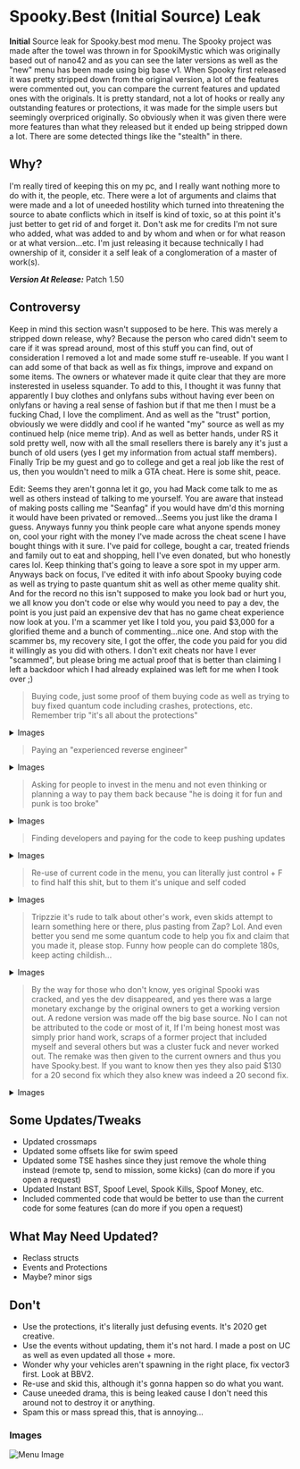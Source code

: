 # Spooky.Best (Initial Source) Leak
**Initial** Source leak for Spooky.best mod menu. The Spooky project was made after the towel was thrown in for SpookiMystic which was originally based out of nano42 and as you can see the later versions as well as the "new" menu has been made using big base v1. When Spooky first released it was pretty stripped down from the original version, a lot of the features were commented out, you can compare the current features and updated ones with the originals. It is pretty standard, not a lot of hooks or really any outstanding features or protections, it was made for the simple users but seemingly overpriced originally. So obviously when it was given there were more features than what they released but it ended up being stripped down a lot. There are some detected things like the "stealth" in there. 

## Why?
I'm really tired of keeping this on my pc, and I really want nothing more to do with it, the people, etc. There were a lot of arguments and claims that were made and a lot of uneeded hostility which turned into threatening the source to abate conflicts which in itself is kind of toxic, so at this point it's just better to get rid of and forget it. Don't ask me for credits I'm  not sure who added, what was added to and by whom and when or for what reason or at what version...etc. I'm just releasing it because technically I had ownership of it, consider it a self leak of a conglomeration of a master of work(s).

_**Version At Release:**_ Patch 1.50

## Controversy
Keep in mind this section wasn't supposed to be here. This was merely a stripped down release, why? Because the person who cared didn't seem to care if it was spread around, most of this stuff you can find, out of consideration I removed a lot and made some stuff re-useable. If you want I can add some of that back as well as fix things, improve and expand on some items. The owners or whatever made it quite clear that they are more insterested in useless squander. To add to this, I thought it was funny that apparently I buy clothes and onlyfans subs without having ever been on onlyfans or having a real sense of fashion but if that me then I must be a fucking Chad, I love the compliment. And as well as the "trust" portion, obviously we were diddly and cool if he wanted "my" source as well as my continued help (nice meme trip). And as well as better hands, under RS it sold pretty well, now with all the small resellers there is barely any it's just a bunch of old users (yes I get my information from actual staff members). Finally Trip be my guest and go to college and get a real job like the rest of us, then you wouldn't need to milk a GTA cheat. Here is some shit, peace.

Edit: Seems they aren't gonna let it go, you had Mack come talk to me as well as others instead of talking to me yourself. You are aware that instead of making posts calling me "Seanfag" if you would have dm'd this morning it would have been privated or removed...Seems you just like the drama I guess. Anyways funny you think people care what anyone spends money on, cool your right with the money I've made across the cheat scene I have bought things with it sure. I've paid for college, bought a car, treated friends and family out to eat and shopping, hell I've even donated, but who honestly cares lol. Keep thinking that's going to leave a sore spot in my upper arm. Anyways back on focus, I've edited it with info about Spooky buying code as well as trying to paste quantum shit as well as other meme quality shit. And for the record no this isn't supposed to make you look bad or hurt you, we all know you don't code or else why would you need to pay a dev, the point is you just paid an expensive dev that has no game cheat experience now look at you. I'm a scammer yet like I told you, you paid $3,000 for a glorified theme and a bunch of commenting...nice one. And stop with the scammer bs, my recovery site, I got the offer, the code you paid for you did it willingly as you did with others. I don't exit cheats nor have I ever "scammed", but please bring me actual proof that is better than claiming I left a backdoor which I had already explained was left for me when I took over ;)

> Buying code, just some proof of them buying code as well as trying to buy fixed quantum code including crashes, protections, etc. Remember trip "it's all about the protections"
<details> 
  <summary>Images </summary>
  
   ![Buy This](https://cdn.discordapp.com/attachments/776879122714198049/776879521399701504/unknown.png)
   ![Quantum](https://cdn.discordapp.com/attachments/776879122714198049/776906372654301194/unknown.png)
</details>

> Paying an "experienced reverse engineer"
<details> 
  <summary>Images </summary>
  
   ![The Price](https://cdn.discordapp.com/attachments/699232650359078952/732415616253952120/unknown.png)
   ![Repair Code](https://i.imgur.com/7kFpUs7.png)
   ![Paid](https://i.imgur.com/VypPFyg.png)
</details>

> Asking for people to invest in the menu and not even thinking or planning a way to pay them back because "he is doing it for fun and punk is too broke"
<details> 
  <summary>Images</summary>
  
   ![The Money](https://i.imgur.com/EkuQCVM.png)
</details>

> Finding developers and paying for the code to keep pushing updates
<details> 
  <summary>Images</summary>
  
   ![The Dev](https://i.imgur.com/JBZxzA7.png)
   ![Future](https://i.imgur.com/wIwhyUj.png)
</details>

> Re-use of current code in the menu, you can literally just control + F to find half this shit, but to them it's unique and self coded
<details> 
  <summary>Images</summary>
  
   ![Better](https://i.imgur.com/Lx3vL1P.png)
   ![The Protections](https://i.imgur.com/3d4r4D2.png)
</details>

> Tripzzie it's rude to talk about other's work, even skids attempt to learn something here or there, plus pasting from Zap? Lol. And even better you send me some quantum code to help you fix and claim that you made it, please stop. Funny how people can do complete 180s, keep acting childish...
<details> 
  <summary>Images</summary>
  
   ![Quantum](https://i.imgur.com/rsWIVAf.png)
   ![Crash](https://i.imgur.com/yrOcBnW.png)
   ![Zap](https://i.imgur.com/IzXISxL.png)
   ![Even better](https://i.imgur.com/Gbvew5q.png)
</details>

> By the way for those who don't know, yes original Spooki was cracked, and yes the dev disappeared, and yes there was a large monetary exchange by the original owners to get a working version out. A redone version was made off the big base source. No I can not be attributed to the code or most of it, If I'm being honest most was simply prior hand work, scraps of a former project that included myself and several others but was a cluster fuck and never worked out. The remake was then given to the current owners and thus you have Spooky.best. If you want to know then yes they also paid $130 for a 20 second fix which they also knew was indeed a 20 second fix. 
<details> 
  <summary>Images</summary>
  
   ![Originally](https://i.imgur.com/7lq4gsN.png)
</details>

## Some Updates/Tweaks
* Updated crossmaps
* Updated some offsets like for swim speed
* Updated some TSE hashes since they just remove the whole thing instead (remote tp, send to mission, some kicks) (can do more if you open a request)
* Updated Instant BST, Spoof Level, Spook Kills, Spoof Money, etc.
* Included commented code that would be better to use than the current code for some features (can do more if you open a request)

## What May Need Updated?
* Reclass structs
* Events and Protections
* Maybe? minor sigs

## Don't
* Use the protections, it's literally just defusing events. It's 2020 get creative.
* Use the events without updating, them it's not hard. I made a post on UC as well as even updated all those + more.
* Wonder why your vehicles aren't spawning in the right place, fix vector3 first. Look at BBV2.
* Re-use and skid this, although it's gonna happen so do what you want.
* Cause uneeded drama, this is being leaked cause I don't need this around not to destroy it or anything.
* Spam this or mass spread this, that is annoying...

### Images
![Menu Image](https://media.karousell.com/media/photos/products/2020/7/17/gta_5_spooky_mod_menu_1595000054_187b148d_progressive.jpg)
